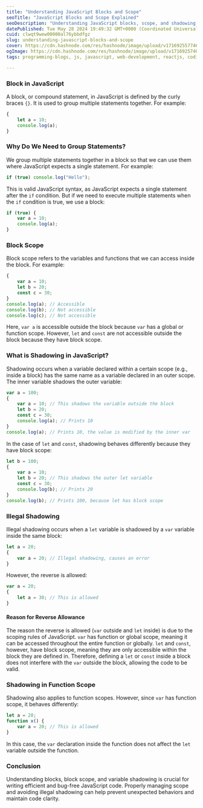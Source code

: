 ```yaml
---
title: "Understanding JavaScript Blocks and Scope"
seoTitle: "JavaScript Blocks and Scope Explained"
seoDescription: "Understanding JavaScript blocks, scope, and shadowing to write efficient and bug-free code. Learn about block scope, shadowing, and illegal shadowing"
datePublished: Tue May 28 2024 19:49:32 GMT+0000 (Coordinated Universal Time)
cuid: clwqt9wew00000al76ybbdfgz
slug: understanding-javascript-blocks-and-scope
cover: https://cdn.hashnode.com/res/hashnode/image/upload/v1716925577461/ba3f1067-c4d3-45e3-9cad-7679209c0d61.jpeg
ogImage: https://cdn.hashnode.com/res/hashnode/image/upload/v1716925740450/9070cbe3-ef2c-4246-a565-041ad22ce44c.jpeg
tags: programming-blogs, js, javascript, web-development, reactjs, coding, blockchain, 2articles1week, javascript-fundamentals, basics-of-javascript, web-technology, block-scope, block-in-js, variable-shadowing, illegal-shadowing

---
```


### Block in JavaScript

A block, or compound statement, in JavaScript is defined by the curly braces `{}`. It is used to group multiple statements together. For example:

```javascript
{
    let a = 10;
    console.log(a);
}
```

### Why Do We Need to Group Statements?

We group multiple statements together in a block so that we can use them where JavaScript expects a single statement. For example:

```javascript
if (true) console.log("Hello");
```

This is valid JavaScript syntax, as JavaScript expects a single statement after the `if` condition. But if we need to execute multiple statements when the `if` condition is true, we use a block:

```javascript
if (true) {
    var a = 10;
    console.log(a);
}
```

### Block Scope

Block scope refers to the variables and functions that we can access inside the block. For example:

```javascript
{
    var a = 10;
    let b = 20;
    const c = 30;
}
console.log(a); // Accessible
console.log(b); // Not accessible
console.log(c); // Not accessible
```

Here, `var a` is accessible outside the block because `var` has a global or function scope. However, `let` and `const` are not accessible outside the block because they have block scope.

### What is Shadowing in JavaScript?

Shadowing occurs when a variable declared within a certain scope (e.g., inside a block) has the same name as a variable declared in an outer scope. The inner variable shadows the outer variable:

```javascript
var a = 100;
{
    var a = 10; // This shadows the variable outside the block
    let b = 20;
    const c = 30;
    console.log(a); // Prints 10
}
console.log(a); // Prints 10, the value is modified by the inner var
```

In the case of `let` and `const`, shadowing behaves differently because they have block scope:

```javascript
let b = 100;
{
    var a = 10;
    let b = 20; // This shadows the outer let variable
    const c = 30;
    console.log(b); // Prints 20
}
console.log(b); // Prints 100, because let has block scope
```

### Illegal Shadowing

Illegal shadowing occurs when a `let` variable is shadowed by a `var` variable inside the same block:

```javascript
let a = 20;
{
    var a = 20; // Illegal shadowing, causes an error
}
```

However, the reverse is allowed:

```javascript
var a = 20;
{
    let a = 30; // This is allowed
}
```

#### Reason for Reverse Allowance

The reason the reverse is allowed (`var` outside and `let` inside) is due to the scoping rules of JavaScript. `var` has function or global scope, meaning it can be accessed throughout the entire function or globally. `let` and `const`, however, have block scope, meaning they are only accessible within the block they are defined in. Therefore, defining a `let` or `const` inside a block does not interfere with the `var` outside the block, allowing the code to be valid.

### Shadowing in Function Scope

Shadowing also applies to function scopes. However, since `var` has function scope, it behaves differently:

```javascript
let a = 20;
function x() {
    var a = 20; // This is allowed
}
```

In this case, the `var` declaration inside the function does not affect the `let` variable outside the function.

### Conclusion

Understanding blocks, block scope, and variable shadowing is crucial for writing efficient and bug-free JavaScript code. Properly managing scope and avoiding illegal shadowing can help prevent unexpected behaviors and maintain code clarity.
